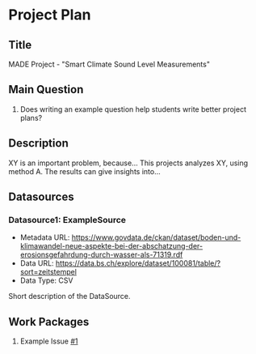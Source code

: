 # Project Plan

## Title
<!-- Give your project a short title. -->
MADE Project - "Smart Climate Sound Level Measurements"

## Main Question

<!-- Think about one main question you want to answer based on the data. -->
1. Does writing an example question help students write better project plans?

## Description

<!-- Describe your data science project in max. 200 words. Consider writing about why and how you attempt it. -->
XY is an important problem, because... This projects analyzes XY, using method A. The results can give insights into...

## Datasources

<!-- Describe each datasources you plan to use in a section. Use the prefic "DatasourceX" where X is the id of the datasource. -->

### Datasource1: ExampleSource
* Metadata URL: https://www.govdata.de/ckan/dataset/boden-und-klimawandel-neue-aspekte-bei-der-abschatzung-der-erosionsgefahrdung-durch-wasser-als-71319.rdf
* Data URL: https://data.bs.ch/explore/dataset/100081/table/?sort=zeitstempel
* Data Type: CSV

Short description of the DataSource.

## Work Packages

<!-- List of work packages ordered sequentially, each pointing to an issue with more details. -->

1. Example Issue [#1][i1]

[i1]: https://github.com/Jovinjo/made-rep/issues/1
